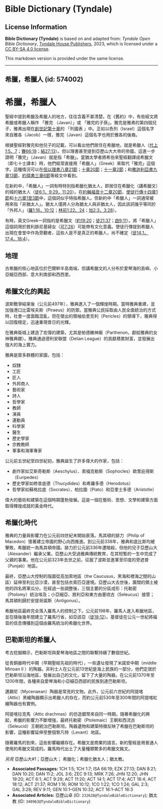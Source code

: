 # Bible Dictionary (Tyndale)

## License Information

**Bible Dictionary (Tyndale)** is based on and adapted from: _Tyndale Open Bible Dictionary_, [Tyndale House Publishers](https://tyndaleopenresources.com/), 2023, which is licensed under a [CC BY-SA 4.0 license](https://creativecommons.org/licenses/by-sa/4.0/legalcode.en).

This markdown version is provided under the same license.



--------------------------------

## 希臘，希臘人 (id: 574002)

**希臘，希臘人**
==========

聖經中提到希臘及希臘人的地方，往往含義不甚清楚。在《舊約》中，有些經文將希臘或希臘人稱作 「雅完 （Javan）」或 「雅完的子孫」。雅完是雅弗的第四個兒子，雅弗出現在[創世記第十章](https://ref.ly/Gen10:1-Gen10:32)的 「列國表 」中。正如以色列（Israel）這個名字來自雅各（Jacob）一樣，雅完（Javan）這個名字也用於雅各的後裔。

根據聖經對雅完和他兒子的記載，可以看出他們居住在希臘地，就是希臘人（[代上1:5、7](https://ref.ly/1Chr1:5,1Chr1:7)；[賽66:19](https://ref.ly/Isa66:19)；[結27:13](https://ref.ly/Ezek27:13)）。但以理書甚至提到亞歷山大大帝的帝國，這進一步證明「雅完」（Javan）就是指「希臘」。當猶太學者將希伯來聖經翻譯成希臘文（即七十士譯本）時，他們經常直接用「希臘人」（Greek）來取代「雅完」這個字。這種情況可以在[但以理書八章21節](https://ref.ly/Dan8:21)；[十章20節](https://ref.ly/Dan10:20)；[十一章2節](https://ref.ly/Dan11:2)；和[撒迦利亞書九章13節](https://ref.ly/Zech9:13)、[約珥書三章6節](https://ref.ly/Joel3:6)等經文中看到。

在新約中，「希臘人」一詞有時特別指希臘化猶太人，即居住在希臘化（講希臘文）的城的猶太人（[徒6:1，](https://ref.ly/Acts6:1)[9:29，](https://ref.ly/Acts9:29)[11:20](https://ref.ly/Acts11:20)）。在[約翰福音十二章20節](https://ref.ly/John12:20)、[使徒行傳十四章1節](https://ref.ly/Acts14:1)和[十六章1至3節](https://ref.ly/Acts16:1-Acts16:3)中，這個詞似乎特指希臘人。但新約中「希臘人」一詞通常被用來指「非猶太人」。猶太人僅將人分為猶太人與非猶太人，因此該詞幾乎等同於「外邦人」（[羅1:16，](https://ref.ly/Rom1:16)[10:12](https://ref.ly/Rom10:12)；[林前1:22、24](https://ref.ly/1Cor1:22,1Cor1:24)；[加2:3，](https://ref.ly/Gal2:3)[3:28](https://ref.ly/Gal3:28)）。

有時，英文Greek一詞指的是希臘文（[約19:20](https://ref.ly/John19:20)；[徒21:37](https://ref.ly/Acts21:37)；[啟9:11](https://ref.ly/Rev9:11)）。將「希臘人」這個詞用於敘利腓尼基婦女（[可7:26](https://ref.ly/Mark7:26)）可能帶有文化意義。使徒行傳提到希臘人出現在會堂中作為旁觀者，這些人是不是真正的希臘人，尚不確定（[徒14:1，](https://ref.ly/Acts14:1)[17:4，](https://ref.ly/Acts17:4)[18:4](https://ref.ly/Acts18:4)）。

地理
--

古希臘的核心地區位於巴爾幹半島南端，但講希臘文的人分布於愛琴海的島嶼、小亞細亞西部、意大利南部和西西里。

希臘文化的興起
-------

波斯戰爭結束後（公元前497年），雅典進入了一個輝煌時期。當時雅典重建，並加強港口比雷埃夫斯（Piraeus）的防禦。當雅典公民採取由人民全面統治的方式時，社會一度面臨混亂，但在傑出的領袖伯里克利（Pericles）的領導下，雅典得以回復穩定，迅速重現昔日的光輝。

在雅典衛城上建造了宏偉的建築，尤其是帕德嫩神廟（Parthenon，獻給雅典的女神雅典娜）。雅典通過德利安聯盟（Delian League）的貢獻積累財富，並發展出強大的海上實力。

雅典是眾多群體的家園，包括：

* 奴隸
* 工匠
* 匠人
* 外邦商人
* 藝術家
* 詩人
* 哲學家
* 教師
* 演員
* 運動員
* 科學家
* 醫生
* 歷史學家
* 宗教教師
* 軍事和海軍專家

公元前五世紀至四世紀初，雅典誕生了許多偉大的作家，包括：

* 劇作家如艾斯奇勒斯（Aeschylus）、索福克勒斯（Sophocles）歐里庇得斯（Euripedes）
* 歷史學家如修昔底德（Thucydides）和希羅多德（Herodotus）
* 哲學家如蘇格拉底（Socrates）、柏拉圖（Plato）和亞里士多德（Aristotle）

偉大的藝術和建築在這個時期蓬勃發展。這是一個在藝術、思想、文學和建築方面取得輝煌成就的黃金時代。

希臘化時代
-----

雅典的力量與影響力在公元前四世紀末開始衰落。馬其頓的腓力（Philip of Macedon）懷著建立帝國的野心向西推進。到公元前338年，雅典和底比斯均被擊敗，希臘統一為馬其頓帝國。腓力於公元前336年遭暗殺，但他的兒子亞歷山大（Alexander）繼承父業。亞歷山大受過雅典傳統教育，在其短暫的一生中完成了父親的事業。他在公元前323年去世之前，征服了波斯並進軍至印度的旁遮普（Punjab）地區。

最終，亞歷山大控制的版圖從高加索地區（the Caucusus，黑海和裡海之間的山區）延伸至利比亞沙漠，甚至包括衣索匹亞邊境。亞歷山大去世後，廣闊的領土被他的四名將軍瓜分。在經過一些調整後，三個主要的分區成形：托勒密（Ptolomy）統治埃及；小亞細亞、敘利亞和東方由塞琉古（Seleucus）接管；馬其頓則歸於安提哥諾斯（Antigonus）。

希臘地區最終完全落入羅馬人的控制之下。公元前198年，羅馬人進入希臘地區，並在隨後幾年間建立了羅馬行省，如亞該亞（[徒18:12](https://ref.ly/Acts18:12)）。基督徒在公元一世紀將福音的信息傳播到這個由羅馬統治的希臘化世界。

巴勒斯坦的希臘人
--------

考古挖掘顯示，巴勒斯坦與愛琴海地區之間的聯繫持續了數個世紀。

從青銅器時代中期（早期聖經先祖的時代），一些遺址發現了米諾安中期（middle Minoan II ）的陶器。非利士人在公元前13世紀是海上民族的一部分，他們定居於巴勒斯坦沿海地區，發展出自己的文化，留下了大量的陶器。在公元前1370年至1200年間，各種來自愛琴海和小亞細亞西部的民族到達巴勒斯坦。

邁錫尼（Mycenaean）陶器是常見的文物。此外，公元前六世紀的阿提喀（Attic）黑繪陶器顯示出希臘人的存在，而約公元前530年至300年間的阿提喀紅繪陶器也有實例。

阿提喀拉克馬（Attic drachmas）的仿造銀幣來自同一時期。隨著希臘化的興起，希臘的影響力不斷增強，最終托勒密（Ptolemaic）王朝和西流古（Seleucid）王朝統治巴勒斯坦。陶器遺物和建築特徵反映了希臘在巴勒斯坦的影響，這種影響延伸至整個黎凡特（Levant）地區。

隨著羅馬的到來，這些影響繼續存在。希臘文是商業的語言。新約聖經是用普通人使用的希臘文寫成的。羅馬時代出土了大量種類繁多的希臘文銘文。

*另見* 亞歷山大\#1；亞歷山大； 希臘化；希臘化猶太人；猶太教。

* **Associated Passages:** 1CH 1:5; 1CH 1:7; ISA 66:19; EZK 27:13; DAN 8:21; DAN 10:20; DAN 11:2; JOL 3:6; ZEC 9:13; MRK 7:26; JHN 12:20; JHN 19:20; ACT 6:1; ACT 9:29; ACT 11:20; ACT 14:1; ACT 17:4; ACT 18:4; ACT 18:12; ACT 21:37; ROM 1:16; ROM 10:12; 1CO 1:22; 1CO 1:24; GAL 2:3; GAL 3:28; REV 9:11; GEN 10:1–GEN 10:32; ACT 16:1–ACT 16:3
* **Associated Articles:** 亞歷山卓 (ID: `232628@TyndaleBibleDictionary`); 猶太教 (ID: `340963@TyndaleBibleDictionary`)

